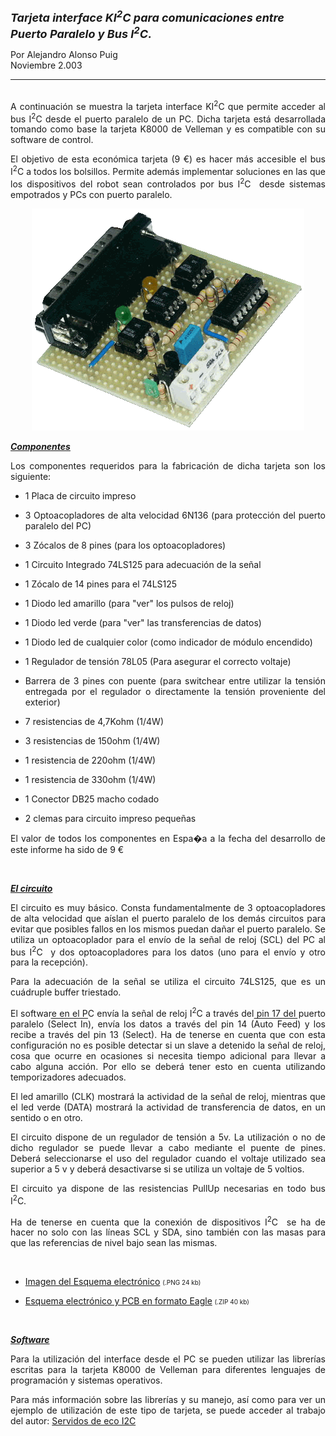 <html>

<head>
<meta http-equiv="Content-Language" content="es">
<meta name="GENERATOR" content="Microsoft FrontPage 4.0">
<meta name="ProgId" content="FrontPage.Editor.Document">
</head>




<font size="4"><b><i>Tarjeta interface KI<sup>2</sup>C para
      comunicaciones entre&nbsp;<br>
      Puerto Paralelo y Bus I<sup>2</sup>C.&nbsp;</i></b></font>
      <p>Por Alejandro Alonso Puig<br>
      Noviembre 2.003<br>
 
 
<hr>
<p align="justify"><br>
A continuación se muestra la tarjeta interface KI<sup>2</sup>C que permite
acceder al bus I<sup>2</sup>C desde el puerto paralelo de un PC. Dicha tarjeta
está desarrollada tomando como base la tarjeta K8000 de Velleman y es
compatible con su software de control.</p>
<p align="justify">El objetivo de esta económica tarjeta (9 €) es hacer más
accesible el bus I<sup>2</sup>C a todos los bolsillos. Permite además
implementar soluciones en las que los dispositivos del robot sean controlados
por bus I<sup>2</sup>C&nbsp; desde sistemas empotrados y PCs con puerto
paralelo.</p>
<p align="center"><img border="0" src="KI2C.gif" width="436" height="355"></p>
<p align="justify"><u><b><i>Componentes</i></b></u></p>
<p align="justify">Los componentes requeridos para la fabricación de dicha
tarjeta son los siguiente:</p>
<ul>
  <li>
    <p align="justify">1 Placa de circuito impreso&nbsp;</li>
  <li>
    <p align="justify">3 Optoacopladores de alta velocidad 6N136 (para
    protección del puerto paralelo del PC)</li>
  <li>
    <p align="justify">3 Zócalos de 8 pines (para los optoacopladores)</li>
  <li>
    <p align="justify">1 Circuito Integrado 74LS125 para adecuación de la señal</li>
  <li>
    <p align="justify">1 Zócalo de 14 pines para el 74LS125&nbsp;</li>
  <li>
    <p align="justify">1 Diodo led amarillo (para &quot;ver&quot; los pulsos de
    reloj)</li>
  <li>
    <p align="justify">1 Diodo led verde (para &quot;ver&quot; las
    transferencias de datos)</li>
  <li>
    <p align="justify">1 Diodo led de cualquier color (como indicador de módulo
    encendido)</li>
  <li>
    <p align="justify">1 Regulador de tensión 78L05 (Para asegurar el correcto
    voltaje)</li>
  <li>
    <p align="justify">Barrera de 3 pines con puente (para switchear entre
    utilizar la tensión entregada por el regulador o directamente la tensión
    proveniente del exterior)&nbsp;</li>
  <li>
    <p align="justify">7 resistencias de 4,7Kohm (1/4W)</li>
  <li>
    <p align="justify">3 resistencias de 150ohm (1/4W)</li>
  <li>
    <p align="justify">1 resistencia de 220ohm (1/4W)</li>
  <li>
    <p align="justify">1 resistencia de 330ohm (1/4W)</li>
  <li>
    <p align="justify">1 Conector DB25 macho codado</li>
  <li>
    <p align="justify">2 clemas para circuito impreso pequeñas</li>
</ul>
<p align="justify">El valor de todos los componentes en Espa�a a la fecha del
desarrollo de este informe ha sido de 9 €</p>
<p align="justify">&nbsp;</p>
<p align="justify"><i><u><b>El circuito</b></u></i></p>
<p align="justify">El circuito es muy básico. Consta fundamentalmente de 3
optoacopladores de alta velocidad que aíslan el puerto paralelo de los demás
circuitos para evitar que posibles fallos en los mismos puedan dañar el puerto
paralelo. Se utiliza un optoacoplador para el envío de la señal de reloj (SCL)
del PC al bus I<sup>2</sup>C&nbsp; y dos optoacopladores para los datos (uno
para el envío y otro para la recepción).</p>
<p align="justify">Para la adecuación de la señal se utiliza el circuito
74LS125, que es un cuádruple buffer triestado.</p>
<p align="justify">El software en el PC envía la señal de reloj I<sup>2</sup>C
a través del pin 17 del puerto paralelo (<span style="text-decoration: overline">Select
In</span>), envía los datos a través del pin 14 (<span style="text-decoration: overline">Auto
Feed</span>) y los recibe a través del pin 13 (Select). Ha de tenerse en cuenta
que con esta configuración no es posible detectar si un slave a detenido la
señal de reloj, cosa que ocurre en ocasiones si necesita tiempo adicional para
llevar a cabo alguna acción. Por ello se deberá tener esto en cuenta
utilizando temporizadores adecuados.</p>
<p align="justify">El led amarillo (CLK) mostrará la actividad de la señal de
reloj, mientras que el led verde (DATA) mostrará la actividad de transferencia
de datos, en un sentido o en otro.</p>
<p align="justify">El circuito dispone de un regulador de tensión a 5v. La
utilización o no de dicho regulador se puede llevar a cabo mediante el puente
de pines. Deberá seleccionarse el uso del regulador cuando el voltaje utilizado
sea superior a 5 v y deberá desactivarse si se utiliza un voltaje de 5 voltios.</p>
<p align="justify">El circuito ya dispone de las resistencias PullUp necesarias
en todo bus I<sup>2</sup>C.&nbsp;</p>
<p align="justify">Ha de tenerse en cuenta que la conexión de dispositivos I<sup>2</sup>C&nbsp;
se ha de hacer no solo con las líneas SCL y SDA, sino también con las masas
para que las referencias de nivel bajo sean las mismas.</p>
<p align="justify">&nbsp;</p>
<ul>
  <li>
    <p align="justify"><a href="KI2CSch.png">Imagen del Esquema electrónico</a>
    <font size="1">(.PNG 24 kb)</font></li>
  <li>
    <p align="justify"><a href="KI2Csch.zip">Esquema electrónico y PCB en formato
    Eagle</a><font size="2">  </font><font size="1">(.ZIP 40 kb)</font></li>
</ul>
<p align="justify">&nbsp;</p>
<p align="justify"><b><i><u>Software</u></i></b></p>
<p align="justify">Para la utilización del interface desde el PC se pueden
utilizar las librerías escritas para la tarjeta K8000 de Velleman para
diferentes lenguajes de programación y sistemas operativos.</p>
<p align="justify">Para más información sobre las librerías y su manejo, así
como para ver un ejemplo de utilización de este tipo de tarjeta, se puede
acceder al trabajo del autor: <a href="https://github.com/aalonsopuig/Servidor_eco_I2C.git">Servidos de eco I2C</a>


</body>

</html>

